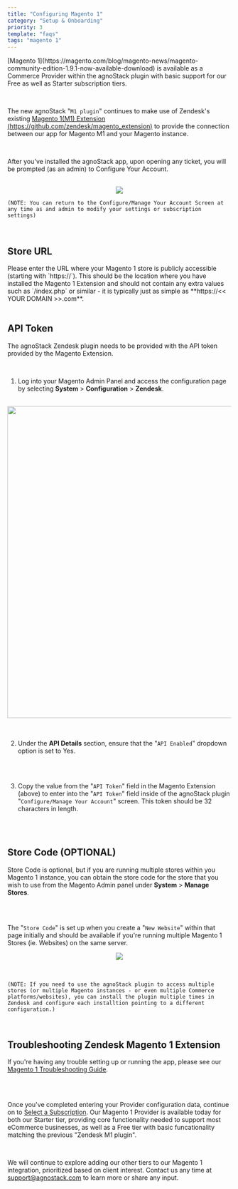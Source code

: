 ```yaml
---
title: "Configuring Magento 1"
category: "Setup & Onboarding"
priority: 3
template: "faqs"
tags: "magento 1"
---
```


<p>[Magento 1](https://magento.com/blog/magento-news/magento-community-edition-1.9.1-now-available-download) is available as a Commerce Provider within the agnoStack plugin with basic support for our Free as well as Starter subscription tiers.</p>

<br/>

The new agnoStack "`M1 plugin`" continues to make use of Zendesk's existing [Magento 1(M1) Extension (https://github.com/zendesk/magento_extension)](https://github.com/zendesk/magento_extension) to provide the connection between our app for Magento M1 and your Magento instance.

<br/>

After you've installed the agnoStack app, upon opening any ticket, you will be prompted (as an admin) to Configure Your Account.

<br/>

<center>
<img class="border" src="/images/magento1-configuration-screenshot.png" data-canonical-src="/images/magento1-configuration-screenshot.png" />
</center>

```
(NOTE: You can return to the Configure/Manage Your Account Screen at any time as and admin to modify your settings or subscription settings)
```

<br/>

## Store URL

<span>
Please enter the URL where your Magento 1 store is publicly accessible (starting with `https://`). This should be the location where you have installed the Magento 1 Extension and should not contain any extra values such as `/index.php` or similar - it is typically just as simple as **https://<< YOUR DOMAIN >>.com**.
</span>

<br/>
<br/>

## API Token

The agnoStack Zendesk plugin needs to be provided with the API token provided by the Magento Extension.

<br/>

1. Log into your Magento Admin Panel and access the configuration page by selecting **System** > **Configuration** > **Zendesk**.

<br/>

<center>
  <img class="border" src="/images/magento1-extension-api-token-screenshot.png" data-canonical-src="/images/magento1-extension-api-token-screenshot.png" width="700" />
</center>

<br/>
<br/>

2. Under the **API Details** section, ensure that the "`API Enabled`" dropdown option is set to Yes.

<br/>
<br/>

3. Copy the value from the "`API Token`" field in the Magento Extension (above) to enter into the "`API Token`" field inside of the agnoStack plugin "`Configure/Manage Your Account`" screen. This token should be 32 characters in length.

<br/>
<br/>

## Store Code (OPTIONAL)

Store Code is optional, but if you are running multiple stores within you Magento 1 instance, you can obtain the store code for the store that you wish to use from the Magento Admin panel under **System** > **Manage Stores**.

<br/>
<br/>

The "`Store Code`" is set up when you create a "`New Website`" within that page initially and should be available if you're running multiple Magento 1 Stores (ie. Websites) on the same server.

<center>
  <img class="border" src="/images/magento1-admin-store-code-screenshot.png" data-canonical-src="/images/magento1-admin-store-code-screenshot.png" />
</center>

<br/>
<br/>

```
(NOTE: If you need to use the agnoStack plugin to access multiple stores (or multiple Magento instances - or even multiple Commerce platforms/websites), you can install the plugin multiple times in Zendesk and configure each installtion pointing to a different configuration.)
```

<br/>

## Troubleshooting Zendesk Magento 1 Extension

If you're having any trouble setting up or running the app, please see our [Magento 1 Troubleshooting Guide](/faqs/magento-1/troubleshoot-your-magento-1-setup).

<br/>
<br/>

Once you've completed entering your Provider configuration data, continue on to [Select a Subscription](/faqs/setup-onboarding/selecting-a-subscription). Our Magento 1 Provider is available today for both our Starter tier, providing core functionality needed to support most eCommerce businesses, as well as a Free tier with basic funcationality matching the previous "Zendesk M1 plugin".

<br/>

We will continue to explore adding our other tiers to our Magento 1 integration, prioritized based on client interest. Contact us any time at <a href="mailto:support@agnostack.com?subject=Magento%201">support@agnostack.com</a> to learn more or share any input.
